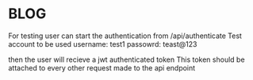 # BLOG
For testing user can start the authentication from /api/authenticate
Test account to be used 
username: test1
passowrd: teast@123

then the user will recieve a jwt authenticated token 
This token should be attached to every other request made to the api endpoint 
